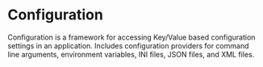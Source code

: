 Configuration
=============

Configuration is a framework for accessing Key/Value based configuration settings in an application. Includes configuration providers for command line arguments, environment variables, INI files, JSON files, and XML files.
